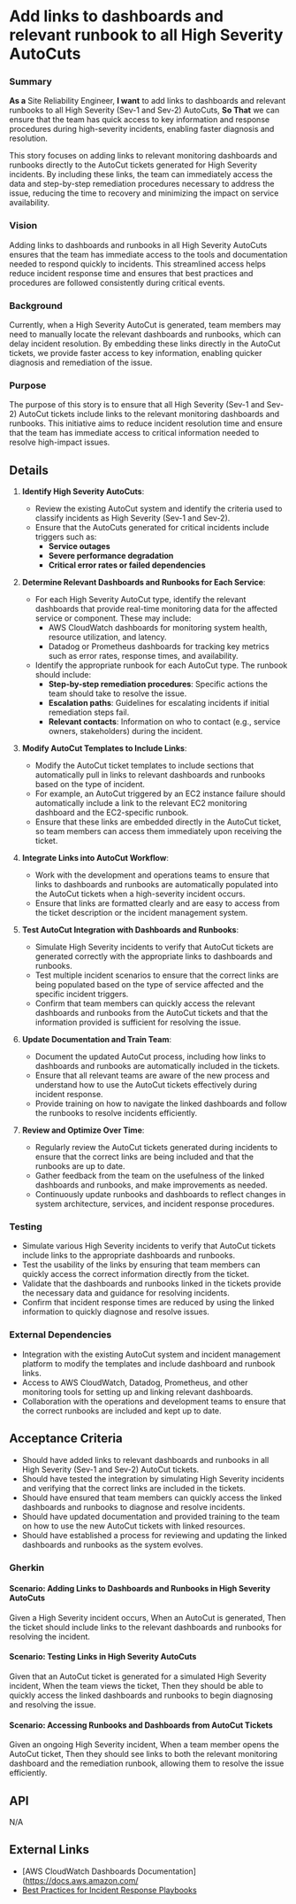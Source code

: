 
# Add links to dashboards and relevant runbook to all High Severity AutoCuts
### Summary
**As a** Site Reliability Engineer, **I want** to add links to dashboards and relevant runbooks to all High Severity (Sev-1 and Sev-2) AutoCuts, **So That** we can ensure that the team has quick access to key information and response procedures during high-severity incidents, enabling faster diagnosis and resolution.

This story focuses on adding links to relevant monitoring dashboards and runbooks directly to the AutoCut tickets generated for High Severity incidents. By including these links, the team can immediately access the data and step-by-step remediation procedures necessary to address the issue, reducing the time to recovery and minimizing the impact on service availability.

### Vision
Adding links to dashboards and runbooks in all High Severity AutoCuts ensures that the team has immediate access to the tools and documentation needed to respond quickly to incidents. This streamlined access helps reduce incident response time and ensures that best practices and procedures are followed consistently during critical events.

### Background
Currently, when a High Severity AutoCut is generated, team members may need to manually locate the relevant dashboards and runbooks, which can delay incident resolution. By embedding these links directly in the AutoCut tickets, we provide faster access to key information, enabling quicker diagnosis and remediation of the issue.

### Purpose
The purpose of this story is to ensure that all High Severity (Sev-1 and Sev-2) AutoCut tickets include links to the relevant monitoring dashboards and runbooks. This initiative aims to reduce incident resolution time and ensure that the team has immediate access to critical information needed to resolve high-impact issues.

## Details
1. **Identify High Severity AutoCuts**:
    - Review the existing AutoCut system and identify the criteria used to classify incidents as High Severity (Sev-1 and Sev-2).
    - Ensure that the AutoCuts generated for critical incidents include triggers such as:
      - **Service outages**
      - **Severe performance degradation**
      - **Critical error rates or failed dependencies**

2. **Determine Relevant Dashboards and Runbooks for Each Service**:
    - For each High Severity AutoCut type, identify the relevant dashboards that provide real-time monitoring data for the affected service or component. These may include:
      - AWS CloudWatch dashboards for monitoring system health, resource utilization, and latency.
      - Datadog or Prometheus dashboards for tracking key metrics such as error rates, response times, and availability.
    - Identify the appropriate runbook for each AutoCut type. The runbook should include:
      - **Step-by-step remediation procedures**: Specific actions the team should take to resolve the issue.
      - **Escalation paths**: Guidelines for escalating incidents if initial remediation steps fail.
      - **Relevant contacts**: Information on who to contact (e.g., service owners, stakeholders) during the incident.

3. **Modify AutoCut Templates to Include Links**:
    - Modify the AutoCut ticket templates to include sections that automatically pull in links to relevant dashboards and runbooks based on the type of incident.
    - For example, an AutoCut triggered by an EC2 instance failure should automatically include a link to the relevant EC2 monitoring dashboard and the EC2-specific runbook.
    - Ensure that these links are embedded directly in the AutoCut ticket, so team members can access them immediately upon receiving the ticket.

4. **Integrate Links into AutoCut Workflow**:
    - Work with the development and operations teams to ensure that links to dashboards and runbooks are automatically populated into the AutoCut tickets when a high-severity incident occurs.
    - Ensure that links are formatted clearly and are easy to access from the ticket description or the incident management system.

5. **Test AutoCut Integration with Dashboards and Runbooks**:
    - Simulate High Severity incidents to verify that AutoCut tickets are generated correctly with the appropriate links to dashboards and runbooks.
    - Test multiple incident scenarios to ensure that the correct links are being populated based on the type of service affected and the specific incident triggers.
    - Confirm that team members can quickly access the relevant dashboards and runbooks from the AutoCut tickets and that the information provided is sufficient for resolving the issue.

6. **Update Documentation and Train Team**:
    - Document the updated AutoCut process, including how links to dashboards and runbooks are automatically included in the tickets.
    - Ensure that all relevant teams are aware of the new process and understand how to use the AutoCut tickets effectively during incident response.
    - Provide training on how to navigate the linked dashboards and follow the runbooks to resolve incidents efficiently.

7. **Review and Optimize Over Time**:
    - Regularly review the AutoCut tickets generated during incidents to ensure that the correct links are being included and that the runbooks are up to date.
    - Gather feedback from the team on the usefulness of the linked dashboards and runbooks, and make improvements as needed.
    - Continuously update runbooks and dashboards to reflect changes in system architecture, services, and incident response procedures.

### Testing
- Simulate various High Severity incidents to verify that AutoCut tickets include links to the appropriate dashboards and runbooks.
- Test the usability of the links by ensuring that team members can quickly access the correct information directly from the ticket.
- Validate that the dashboards and runbooks linked in the tickets provide the necessary data and guidance for resolving incidents.
- Confirm that incident response times are reduced by using the linked information to quickly diagnose and resolve issues.

### External Dependencies
- Integration with the existing AutoCut system and incident management platform to modify the templates and include dashboard and runbook links.
- Access to AWS CloudWatch, Datadog, Prometheus, and other monitoring tools for setting up and linking relevant dashboards.
- Collaboration with the operations and development teams to ensure that the correct runbooks are included and kept up to date.

## Acceptance Criteria
- Should have added links to relevant dashboards and runbooks in all High Severity (Sev-1 and Sev-2) AutoCut tickets.
- Should have tested the integration by simulating High Severity incidents and verifying that the correct links are included in the tickets.
- Should have ensured that team members can quickly access the linked dashboards and runbooks to diagnose and resolve incidents.
- Should have updated documentation and provided training to the team on how to use the new AutoCut tickets with linked resources.
- Should have established a process for reviewing and updating the linked dashboards and runbooks as the system evolves.

### Gherkin
#### Scenario: Adding Links to Dashboards and Runbooks in High Severity AutoCuts
Given a High Severity incident occurs,
When an AutoCut is generated,
Then the ticket should include links to the relevant dashboards and runbooks for resolving the incident.

#### Scenario: Testing Links in High Severity AutoCuts
Given that an AutoCut ticket is generated for a simulated High Severity incident,
When the team views the ticket,
Then they should be able to quickly access the linked dashboards and runbooks to begin diagnosing and resolving the issue.

#### Scenario: Accessing Runbooks and Dashboards from AutoCut Tickets
Given an ongoing High Severity incident,
When a team member opens the AutoCut ticket,
Then they should see links to both the relevant monitoring dashboard and the remediation runbook, allowing them to resolve the issue efficiently.

## API
N/A

## External Links
- [AWS CloudWatch Dashboards Documentation](https://docs.aws.amazon.com/
- [Best Practices for Incident Response Playbooks](https://www.pagerduty.com/blog/incident-response-playbooks/)
